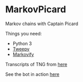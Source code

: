 # MarkovPicard
Markov chains with Captain Picard

Things you need:
* Python 3
* [Tweepy](https://github.com/tweepy/tweepy)
* [Markovify](https://github.com/jsvine/markovify)

Transcripts of TNG from [here](http://www.chakoteya.net/)

See the bot in action [here](https://twitter.com/MarkovPicard)
